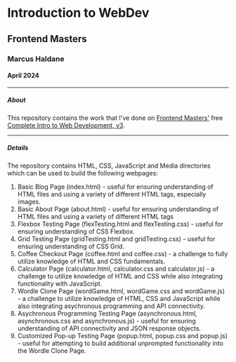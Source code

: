 
# Introduction to WebDev 
## Frontend Masters
### Marcus Haldane 
#### April 2024

---
##### About
This repository contains the work that I've done on [Frontend Masters'](https://frontendmasters.com/) free [Complete Intro to Web Development, v3](https://frontendmasters.com/courses/web-development-v3/). 

---

##### Details
The repository contains HTML, CSS, JavaScript and Media directories which can be used to build the following webpages:
1. Basic Blog Page (index.html) - useful for ensuring understanding of HTML files and using a variety of different HTML tags, especially images.
2. Basic About Page (about.html) - useful for ensuring understanding of HTML files and using a variety of different HTML tags
3. Flexbox Testing Page (flexTesting.html and flexTesting.css) - useful for ensuring understanding of CSS Flexbox.
4. Grid Testing Page (gridTesting.html and gridTesting.css) - useful for ensuring understanding of CSS Grid.
5. Coffee Checkout Page (coffee.html and coffee.css) - a challenge to fully utilize knowledge of HTML and CSS fundamentals. 
6. Calculator Page (calculator.html, calculator.css and calculator.js) - a challenge to utilize knowledge of HTML and CSS while also integrating functionality with JavaScript.
7. Wordle Clone Page (wordGame.html, wordGame.css and wordGame.js) - a challenge to utilize knowledge of HTML, CSS and JavaScript while also integrating asychronous programming and API connectivity.
8. Asychronous Programming Testing Page (asynchronous.html, asynchronous.css and asynchronous.js) - useful for ensuring understanding of API connectivity and JSON response objects. 
9. Customized Pop-up Testing Page (popup.html, popup.css and popup.js) - useful for attempting to build additional unprompted functionality into the Wordle Clone Page.
